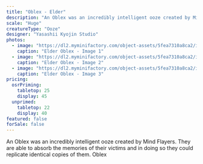 ```yaml
---
title: "Oblex - Elder"
description: "An Oblex was an incredibly intelligent ooze created by Mind Flayers. They are able to absorb the memories of their victims and in doing so they could replicate identical copies of them. Oblex"
scale: "Huge"
creatureType: "Ooze"
designer: "Yasashii Kyojin Studio"
photos:
  - image: "https://dl2.myminifactory.com/object-assets/5fea7310a8ca2/images/720X720-elderoblex-ps.jpg"
    caption: "Elder Oblex - Image 1"
  - image: "https://dl2.myminifactory.com/object-assets/5fea7310a8ca2/images/720X720-obby-4.jpg"
    caption: "Elder Oblex - Image 2"
  - image: "https://dl2.myminifactory.com/object-assets/5fea7310a8ca2/images/720X720-obby-1.jpg"
    caption: "Elder Oblex - Image 3"
pricing:
  osrPriming:
    tabletop: 25
    display: 45
  unprimed:
    tabletop: 22
    display: 40
featured: false
forSale: false
---
```


An Oblex was an incredibly intelligent ooze created by Mind Flayers. They are able to absorb the memories of their victims and in doing so they could replicate identical copies of them. Oblex
